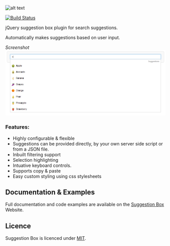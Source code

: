 ![alt text](http://www.suggestion-box.co.uk/images/logo.png "Suggestion Box")

[![Build Status](https://travis-ci.org/craigh411/suggestion-box.svg?branch=2.0)](https://travis-ci.org/craigh411/suggestion-box)

jQuery suggestion box plugin for search suggestions. 

Automatically makes suggestions based on user input.

*Screenshot*
![alt text](https://raw.githubusercontent.com/craigh411/suggestion-box/2.0/screenshot.png "Suggestion box in action")

### Features:

- Highly configurable & flexible
- Suggestions can be provided directly, by your own server side script or from a JSON file.
- Inbuilt filtering support
- Selection highlighting
- Intuative keyboard controls.
- Supports copy & paste
- Easy custom styling using css stylesheets


## Documentation & Examples

Full documentation and code examples are available on the [Suggestion Box](http://www.suggestion-box.co.uk) Website.

## Licence

Suggestion Box is licenced under [MIT](https://github.com/craigh411/suggestion-box/blob/master/LICENCE).
